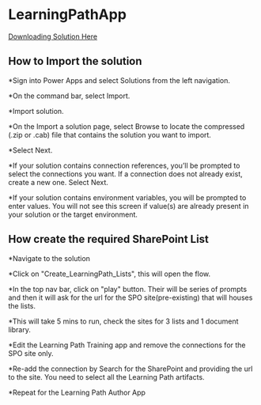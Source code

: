 # LearningPathApp


[Downloading Solution Here](https://github.com/MSPFE2019/LearningPathApp/blob/main/LearningPath_1_0_0_2.zip)


## How to Import the solution

*Sign into Power Apps and select Solutions from the left navigation.

*On the command bar, select Import.

*Import solution.

*On the Import a solution page, select Browse to locate the compressed (.zip or .cab) file that contains the solution you want to import.

*Select Next.

*If your solution contains connection references, you’ll be prompted to select the connections you want. If a connection does not already exist, create a new one. Select Next.

*If your solution contains environment variables, you will be prompted to enter values. You will not see this screen if value(s) are already present in your solution or the target environment.

## How create the required SharePoint List

*Navigate to the solution

*Click on "Create_LearningPath_Lists", this will open the flow.

*In the top nav bar, click on "play" button. Their will be series of prompts and then it will ask for the url for the SPO site(pre-existing) that will houses the lists.

*This will take 5 mins to run, check the sites for 3 lists and 1 document library.

*Edit the Learning Path Training app and remove the connections for the SPO site only.

*Re-add the connection by Search for the SharePoint and providing the url to the site. You need to select all the Learning Path artifacts.

*Repeat for the Learning Path Author App

